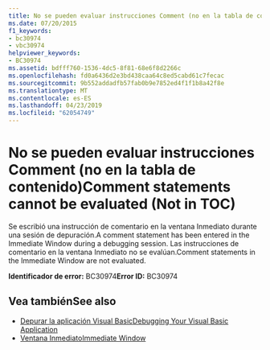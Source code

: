 ```yaml
---
title: No se pueden evaluar instrucciones Comment (no en la tabla de contenido)
ms.date: 07/20/2015
f1_keywords:
- bc30974
- vbc30974
helpviewer_keywords:
- BC30974
ms.assetid: bdfff760-1536-4dc5-8f81-68e6f8d2266c
ms.openlocfilehash: fd0a6436d2e3bd438caa64c8ed5cabd61c7fecac
ms.sourcegitcommit: 9b552addadfb57fab0b9e7852ed4f1f1b8a42f8e
ms.translationtype: MT
ms.contentlocale: es-ES
ms.lasthandoff: 04/23/2019
ms.locfileid: "62054749"
---
```

# <a name="comment-statements-cannot-be-evaluated-not-in-toc"></a><span data-ttu-id="9f966-102">No se pueden evaluar instrucciones Comment (no en la tabla de contenido)</span><span class="sxs-lookup"><span data-stu-id="9f966-102">Comment statements cannot be evaluated (Not in TOC)</span></span>
<span data-ttu-id="9f966-103">Se escribió una instrucción de comentario en la ventana Inmediato durante una sesión de depuración.</span><span class="sxs-lookup"><span data-stu-id="9f966-103">A comment statement has been entered in the Immediate Window during a debugging session.</span></span> <span data-ttu-id="9f966-104">Las instrucciones de comentario en la ventana Inmediato no se evalúan.</span><span class="sxs-lookup"><span data-stu-id="9f966-104">Comment statements in the Immediate Window are not evaluated.</span></span>  
  
 <span data-ttu-id="9f966-105">**Identificador de error:** BC30974</span><span class="sxs-lookup"><span data-stu-id="9f966-105">**Error ID:** BC30974</span></span>  
  
## <a name="see-also"></a><span data-ttu-id="9f966-106">Vea también</span><span class="sxs-lookup"><span data-stu-id="9f966-106">See also</span></span>

- [<span data-ttu-id="9f966-107">Depurar la aplicación Visual Basic</span><span class="sxs-lookup"><span data-stu-id="9f966-107">Debugging Your Visual Basic Application</span></span>](../../visual-basic/developing-apps/debugging.md)
- [<span data-ttu-id="9f966-108">Ventana Inmediato</span><span class="sxs-lookup"><span data-stu-id="9f966-108">Immediate Window</span></span>](/visualstudio/ide/reference/immediate-window)
